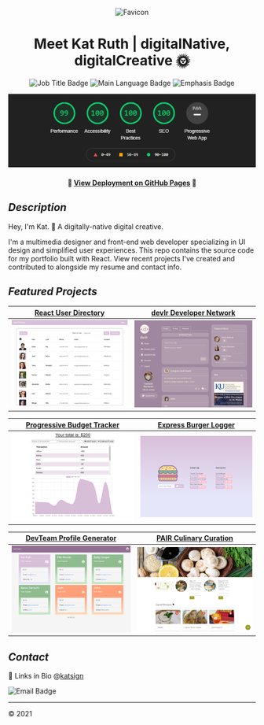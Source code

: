 <div align="center">

![Favicon](./src/assets/images/favicon.ico)
# Meet Kat Ruth | digitalNative, digitalCreative 🌞

![Job Title Badge](https://img.shields.io/badge/Title-Front--End%20Web%20Developer-dda0dd) 
![Main Language Badge](https://img.shields.io/badge/Language-JavaScript-daa520) 
![Emphasis Badge](https://img.shields.io/badge/Emphasis-UI%20Design-dda0dd)

![Lighthouse Scores](./src/assets/images/Lighthouse.PNG)

#### 📍 [View Deployment on GitHub Pages](https://katsign.github.io/portfolio2.0/) 📍
</div>

## *Description*

Hey, I'm Kat. 👋 A digitally-native digital creative.

I'm a multimedia designer and front-end web developer specializing in UI design and simplified user experiences. This repo contains the source code for my portfolio built with React. View recent projects I've created and contributed to alongside my resume and contact info.

## *Featured Projects*

[React User Directory](https://katsign.github.io/react-user-directory/)           |  [devlr Developer Network](https://devlrapp.herokuapp.com/)
:-------------------------:|:-------------------------:
![Site Demo](./src/assets/images/ss_users.PNG)  |  ![Site Demo](./src/assets/images/ss_dev.png)

[Progressive Budget Tracker](https://katsign-budget-tracker.herokuapp.com/)           |   [Express Burger Logger](https://katsign-gotta-eat.herokuapp.com/)
:-------------------------:|:-------------------------:
![Site Demo](./src/assets/images/ss_budget.PNG)  |  ![Site Demo](./src/assets/images/ss_brgr.png)

[DevTeam Profile Generator](https://katsign.github.io/devteam/)           |   [PAIR Culinary Curation](https://brandyquinlan.github.io/PAIR/)
:-------------------------:|:-------------------------:
![Site Demo](./src/assets/images/ss_devteam.PNG)  |  ![Site Demo](./src/assets/images/ss_pair.png)


## *Contact*
🔗 Links in Bio @[katsign](https://github.com/katsign)

![Email Badge](https://img.shields.io/badge/Email%20Me-mailtokatsign%40gmail.com-d8bfd8)

---
&copy; 2021